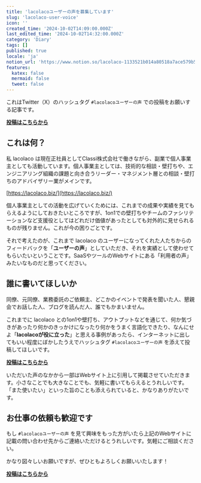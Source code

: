 ```yaml
---
title: 'lacolacoユーザーの声を募集しています'
slug: 'lacolaco-user-voice'
icon: ''
created_time: '2024-10-02T14:09:00.000Z'
last_edited_time: '2024-10-02T14:32:00.000Z'
category: 'Diary'
tags: []
published: true
locale: 'ja'
notion_url: 'https://www.notion.so/lacolaco-1133521b014a80518a7ace579b5f9413'
features:
  katex: false
  mermaid: false
  tweet: false
---
```


これはTwitter（X）のハッシュタグ `#lacolacoユーザーの声` での投稿をお願いする記事です。

**[投稿はこちらから](https://x.com/intent/post?hashtags=lacolaco%E3%83%A6%E3%83%BC%E3%82%B6%E3%83%BC%E3%81%AE%E5%A3%B0)**

## これは何？

私 lacolaco は現在正社員としてClassi株式会社で働きながら、副業で個人事業主としても活動しています。個人事業主としては、技術的な相談・壁打ちや、エンジニアリング組織の課題と向き合うリーダー・マネジメント層との相談・壁打ちのアドバイザリー業がメインです。

[https://lacolaco.biz/](https://lacolaco.biz/)

個人事業主としての活動を広げていくためには、これまでの成果や実績を見てもらえるようにしておきたいところですが、1on1での壁打ちやチームのファシリテーションなど支援役としてはどれだけ価値があったとしても対外的に見せられるものが残りません。これが今の困りごとです。

それで考えたのが、これまで lacolaco のユーザーになってくれた人たちからのフィードバックを「**ユーザーの声**」としていただき、それを実績として使わせてもらいたいということです。SaaSやツールのWebサイトにある「利用者の声」みたいなものだと思ってください。

## 誰に書いてほしいか

同僚、元同僚、業務委託のご依頼主、どこかのイベントで発表を聞いた人、懇親会でお話した人、ブログを読んだ人、誰でもかまいません。

これまでに lacolaco との1on1や壁打ち、アウトプットなどを通じて、何か気づきがあったり何かのきっかけになったり何かをうまく言語化できたり、なんにせよ「**lacolacoが役に立った**」と思える事例があったら、インターネットに出してもいい程度にぼかしたうえでハッシュタグ `#lacolacoユーザーの声` を添えて投稿してほしいです。

**[投稿はこちらから](https://x.com/intent/post?hashtags=lacolaco%E3%83%A6%E3%83%BC%E3%82%B6%E3%83%BC%E3%81%AE%E5%A3%B0)**

いただいた声のなかから一部はWebサイト上に引用して掲載させていただきます。小さなことでも大きなことでも、気軽に書いてもらえるとうれしいです。「また使いたい」といった旨のことも添えられていると、かなりありがたいです。

## お仕事の依頼も歓迎です

もし `#lacolacoユーザーの声` を見て興味をもった方がいたら上記のWebサイトに記載の問い合わせ先からご連絡いただけるとうれしいです。気軽にご相談ください。

かなり図々しいお願いですが、ぜひともよろしくお願いいたします！

**[投稿はこちらから](https://x.com/intent/post?hashtags=lacolaco%E3%83%A6%E3%83%BC%E3%82%B6%E3%83%BC%E3%81%AE%E5%A3%B0)**
